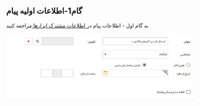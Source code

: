 ﻿## گام1-اطلاعات اولیه پیام

به گام اول - اطلاعات پیام در[ اطلاعات مشترک ابزارها ](https://github.com/1stco/PayamGostarDocs/blob/master/help%202.5.4/Marketing/moshtarak-abzar/gam%20yk/gam-yk.md)مراجعه کنید


![](advertising-sendinggroupfax-firststep.png)



